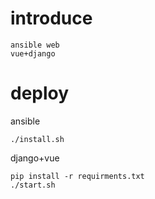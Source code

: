# introduce
```
ansible web
vue+django
```

# deploy

ansible
```
./install.sh
```
django+vue
```
pip install -r requirments.txt
./start.sh
```